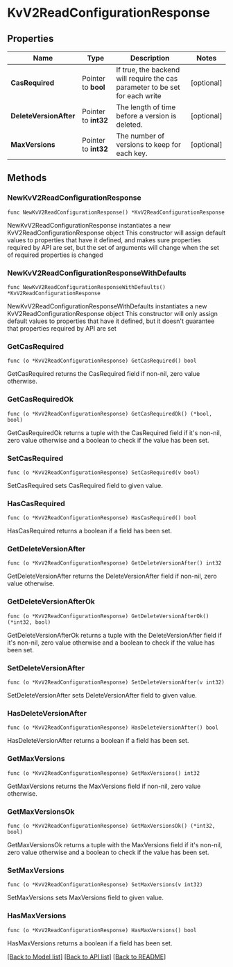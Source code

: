 # KvV2ReadConfigurationResponse


## Properties

Name | Type | Description | Notes
------------ | ------------- | ------------- | -------------
**CasRequired** | Pointer to **bool** | If true, the backend will require the cas parameter to be set for each write | [optional] 
**DeleteVersionAfter** | Pointer to **int32** | The length of time before a version is deleted. | [optional] 
**MaxVersions** | Pointer to **int32** | The number of versions to keep for each key. | [optional] 



## Methods


### NewKvV2ReadConfigurationResponse

`func NewKvV2ReadConfigurationResponse() *KvV2ReadConfigurationResponse`

NewKvV2ReadConfigurationResponse instantiates a new KvV2ReadConfigurationResponse object
This constructor will assign default values to properties that have it defined,
and makes sure properties required by API are set, but the set of arguments
will change when the set of required properties is changed

### NewKvV2ReadConfigurationResponseWithDefaults

`func NewKvV2ReadConfigurationResponseWithDefaults() *KvV2ReadConfigurationResponse`

NewKvV2ReadConfigurationResponseWithDefaults instantiates a new KvV2ReadConfigurationResponse object
This constructor will only assign default values to properties that have it defined,
but it doesn't guarantee that properties required by API are set


### GetCasRequired

`func (o *KvV2ReadConfigurationResponse) GetCasRequired() bool`

GetCasRequired returns the CasRequired field if non-nil, zero value otherwise.

### GetCasRequiredOk

`func (o *KvV2ReadConfigurationResponse) GetCasRequiredOk() (*bool, bool)`

GetCasRequiredOk returns a tuple with the CasRequired field if it's non-nil, zero value otherwise
and a boolean to check if the value has been set.

### SetCasRequired

`func (o *KvV2ReadConfigurationResponse) SetCasRequired(v bool)`

SetCasRequired sets CasRequired field to given value.


### HasCasRequired

`func (o *KvV2ReadConfigurationResponse) HasCasRequired() bool`

HasCasRequired returns a boolean if a field has been set.




### GetDeleteVersionAfter

`func (o *KvV2ReadConfigurationResponse) GetDeleteVersionAfter() int32`

GetDeleteVersionAfter returns the DeleteVersionAfter field if non-nil, zero value otherwise.

### GetDeleteVersionAfterOk

`func (o *KvV2ReadConfigurationResponse) GetDeleteVersionAfterOk() (*int32, bool)`

GetDeleteVersionAfterOk returns a tuple with the DeleteVersionAfter field if it's non-nil, zero value otherwise
and a boolean to check if the value has been set.

### SetDeleteVersionAfter

`func (o *KvV2ReadConfigurationResponse) SetDeleteVersionAfter(v int32)`

SetDeleteVersionAfter sets DeleteVersionAfter field to given value.


### HasDeleteVersionAfter

`func (o *KvV2ReadConfigurationResponse) HasDeleteVersionAfter() bool`

HasDeleteVersionAfter returns a boolean if a field has been set.




### GetMaxVersions

`func (o *KvV2ReadConfigurationResponse) GetMaxVersions() int32`

GetMaxVersions returns the MaxVersions field if non-nil, zero value otherwise.

### GetMaxVersionsOk

`func (o *KvV2ReadConfigurationResponse) GetMaxVersionsOk() (*int32, bool)`

GetMaxVersionsOk returns a tuple with the MaxVersions field if it's non-nil, zero value otherwise
and a boolean to check if the value has been set.

### SetMaxVersions

`func (o *KvV2ReadConfigurationResponse) SetMaxVersions(v int32)`

SetMaxVersions sets MaxVersions field to given value.


### HasMaxVersions

`func (o *KvV2ReadConfigurationResponse) HasMaxVersions() bool`

HasMaxVersions returns a boolean if a field has been set.









[[Back to Model list]](../README.md#documentation-for-models) [[Back to API list]](../README.md#documentation-for-api-endpoints) [[Back to README]](../README.md)



